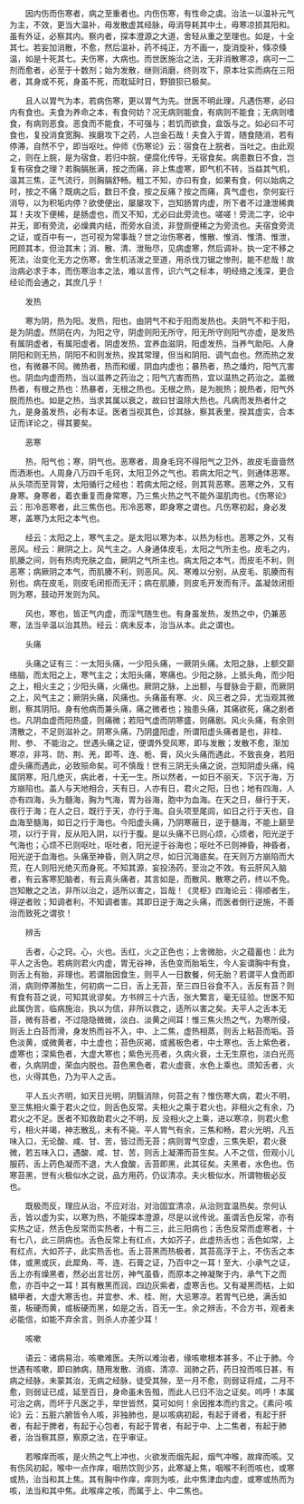 <!-- { "loadSidebar": true } -->
　　因内伤而伤寒者，病之至重者也。内伤伤寒，有性命之虞。治法一以温补元气为主，不效，更当大温补，毋发散虚其经脉，毋消导耗其中土，毋寒凉损其阳和。虽有外证，必察其内。察内者，探本澄源之大道，舍轻从重之至理也。如是，十全其七。若妄加消散，不愈，然后温补，药不纯正，方不画一，旋消旋补，倏凉倏温，如是十死其七。夫伤寒，大病也。而世医施治之法，无非消散寒凉，病可一二剂而愈者，必至于十数剂；始为发散，继则消磨，终则攻下，原本壮实而病在三阳者，其身或不死，身虽不死，而耽延时日，野狼狈已极矣。

　　且人以胃气为本，若病伤寒，更以胃气为先。世医不明此理，凡遇伤寒，必曰内有食也。夫食为养命之本，有食何妨？况无病则能食，有病则不能食；无病则嗜食，有病则恶食。恶食而不能食，不可强与；若饥而欲食，盒饭与之。如必曰不可食也，复投消食宽胸、挨磨攻下之药，人岂金石哉！夫食入于胃，随食随消，若有停滞，自然不宁，即当呕吐。仲师《伤寒论》云：宿食在上脘者，当吐之。由此观之，则在上脘，是为宿食，若归中脘，便腐化传导，无宿食矣。病患数日不食，岂复有宿食之理？若胸膈胀满，按之而痛，非上焦虚寒，即气机不转，当益其气机，温其三焦，正气流行，则胸膈舒畅。粗工不知，亦曰有食，如果有食，何以始病之时，按之不痛？既病之后，数日不食，按之反痛？按之而痛，真气虚也，奈何妄行消导，以为积垢内停？欲使便出，屡屡攻下，岂知肠胃内虚，所下者不过溏泄稀粪耳！夫攻下便稀，是肠虚也，而又不知，尤必曰此旁流也。嗟嗟！旁流二字，论中并无，即有旁流，必燥粪内结，而旁水自流，非登厕便稀之为旁流也。夫宿食旁流之证，或百中有一，岂可视为常事哉？世之治伤寒者，惟散、惟消、惟清、惟泄，罔顾其本，但治其末；消、散、清、泄殆尽，见病虚寒，然后调补。执一定不移之死法，治变化无方之伤寒，舍生机活泼之至道，用杀伐刀锯之惨刑，能不悲哉！故治病必求于本，而伤寒治本之法，难以言传，识六气之标本，明经络之浅深，更合经论而会通之，其庶几乎！

　　发热

　　寒为阴，热为阳。发热，阳也，由阴气不和于阳而发热也。夫阴气不和于阳，是为阴虚。然阴在内，为阳之守，阴虚则阳无所守，阳无所守则阳气亦虚，是发热有属阴虚者，有属阳虚者。阴虚发热，宜养血滋阴，阳虚发热，当养气助阳。人身阴阳和则无热，阴阳不和则发热，揆其常理，但当和阴阳、调气血也。然而热之发也，有微暴不同。微热者，热而和缓，阴血内虚也；暴热者，热之燔灼，阳气亢害也。阴血内虚而热，当以滋养之药治之；阳气亢害而热，宜以温热之药治之。盖微热者，有根之热也：热暴者，无根之热也。无根之热，是为脱热；脱热者，阳气外脱而热也。如是之热，当求其属以衰之，故曰甘温除大热也。凡病而发热者什之九，是身虽发热，必有本证。医者当视其色，诊其脉，察其表里，揆其虚实，合本证而详论之，得其要矣。

　　恶寒

　　热，阳气也；寒，阴气也。恶寒者，周身毛窍不得阳气之卫外，故皮毛啬啬然而洒淅也。人周身八万四千毛窍，太阳卫外之气也。若病太阳之气，则通体恶寒。从头项而至背膂，太阳循行之经也：若病太阳之经，则其背恶寒。恶寒之外，又有身寒。身寒者，着衣重复而身常寒，乃三焦火热之气不能外温肌肉也。《伤寒论》云：形冷恶寒者，此三焦伤也。形冷恶寒，即身寒之谓也。凡伤寒初起，身必发寒，盖寒乃太阳之本气也。

　　经云：太阳之上，寒气主之。是太阳以寒为本，以热为标也。恶寒之外，又有恶风。经云：厥阴之上，风气主之。人身通体皮毛，太阳之气所主也。皮毛之内，肌腠之间，则有热肉充肤之血，厥阴之气所主也。病太阳之本气，而皮毛不利，则恶寒；病厥阴之本气，而肌腠不利，则恶风。风、寒难以分别，从皮毛、肌腠而有别也。病在皮毛，则皮毛闭拒而无汗；病在肌腠，则皮毛开发而有汗。盖凝敛闭拒则为寒，鼓动开发则为风。

　　风也，寒也，皆正气内虚，而淫气随生也。有身虽发热，发热之中，仍兼恶寒，法当辛温以治其热。经云：病未反本，治当从本。此之谓也。

　　头痛

　　头痛之证有三：一太阳头痛，一少阳头痛，一厥阴头痛。太阳之脉，上额交巅络脑，而太阳之上，寒气主之；太阳头痛，寒痛也。少阳之脉，上抵头角，而少阳之上，相火主之；少阳头痛，火痛也。厥阴之脉，上出额，与督脉会于巅，而厥阴之上，风气主之；厥阴头痛，风痛也。头痛虽有寒、火、风三者之异，尤当观其微剧，察其阴阳。身有他病而兼头痛，痛之微者也；独患头痛，其痛欲死，痛之剧者也。凡阴血虚而阳热盛，则痛微；若阳气虚而阴寒盛，则痛剧。风火头痛，有余则清散之，不足则滋补之。阴寒头痛，乃阴盛阳虚，所谓阳虚头痛者是也，非桂、附、参、 不能治之。世遇头痛之证，便谓外受风寒，即与发散；发散不愈，渐加寒凉，非芎、防、荆、羌，即芩、连、栀、膏，风火头痛而遇此，不致丧身，若阳虚头痛而遇此，必致殒命矣。可不慎哉！世有三阴无头痛之说，岂知阴虚头痛，纯属阴寒，阳几绝灭，病此者，十无一生。所以然者，一如日不丽天，下沉于海，万方崩陷也。盖人与天地相合，天有日，人亦有日，君火之阳，日也；地有四海，人亦有四海，头为髓海，胸为气海，胃为谷海，胞中为血海。在天之日，昼行于天，夜行于海；在人之日，既行于天，亦行于海。自头项至尾闾，如日之行于天也，自血海至髓海，如日之行于海也。今阳虚头痛，乃阴寒蔽日，逆于髓海，不能上巅至项，以行于背，反从阳入阴，以行于腹。是以头痛不已则心烦，心烦者，阳光逆于气海也；心烦不已则呕吐，呕吐者，阳光逆于谷海也；呕吐不已则神昏，神昏者，阳光逆于血海也。头痛至神昏，则入阴之尽，如日沉海底矣。在天则万方崩陷而大荒，在人则阳光绝灭而身死。不知其源，妄投汤药，至治之不效。有云肝风入脑者，有云客寒犯脑者，有云真头痛者，其言如是，而散风、散寒之药，终以不免。岂知散之之法，非所以治之，适所以害之，旨哉！《灵枢》四海论云：得顺者生，得逆者败；知调者利，不知调者害。其即日逆于海之头痛，而医者倒行逆施，不善治而致死之谓欤！

　　辨舌

　　舌者，心之窍。心，火也。舌红，火之正色也；上舍微胎，火之蕴蓄也：此为平人之舌色。若病则君火内虚，胃无谷神，舌色变而胎垢生，今人妄谓胸中有食，则舌上有胎，非理也。若谓胎因食生，则平人一日数餐，何无胎？若谓平人食而即消，病则停滞胎生，何初病一二日，舌上无苔，至三四日谷食不入，舌反有苔？则有食有苔之说，可知其讹谬矣。方书辨三十六舌，张大繁言，毫无征验。世医不知此属伪言，临病施治，执以为信，非所以救之，适所以害之矣。夫平人之舌本无苔，微有苔者，不过隐隐微微，淡白、淡黄之间耳！惟三焦火热之气，为寒所侵，则舌上白苔而滑，身发热而谷不入，中、上二焦，虚热相蒸，则舌上粘苔而垢。苔色淡黄，或微黄者，中土虚也；苔色灰褐，或酱板色者，中土寒也。舌上紫色者，虚寒也；深紫色者，大虚大寒也；紫色光亮者，久病火衰，土无生原也，淡白光亮者，久病阴虚，荣血内脱也。苔色黑色者，君火虚衰，水色上乘也。须知舌者，火也，火得其色，乃为平人之舌。

　　平人五火齐明，如天日光明，阴翳消除，何苔之有？惟伤寒大病，君火不明，至三焦相火乘于君火之位，则舌色反常。夫相火之乘于君火也，非相火之有余，乃君火之不足。医者不知救助君火之不明，反 没相火之上乘，进以寒凉，则君火愈亏，相火并竭，神志散乱，未有不毙。平人胃气有余，三焦和畅，君火光明，凡五味入口，无论酸、咸、甘、苦，皆过而无苔；病则胃气空虚，三焦失职，君火衰微，若五味入口，遇酸、咸、甘、苦，则舌上凝滞而苔生矣。人不之信，但观小儿服药，舌上药色凝而不退，大人食酸，舌苔即黑，此其征矣。夫黑者，水色也。伤寒苔黑，世有火极似水之说，品方用药，仍议清凉。夫火极似水，所谓物极必反也。

　　既极而反，理应从治，不应对治，对治固宜清凉，从治则宜温热矣。奈何认舌，皆以虚为实，以寒为热，不能探本澄源，尽是以讹传讹。虽谓舌色反常，亦有实热之证，然舌色反常而实热者，十有二三，此三阳病也；舌色反常而虚寒者，十有七八，此三阴病也。舌色反常上有红点，大如芥子，此虚热舌也；舌色如常，上有红点，大如芥子，此实热舌也。舌上苔黑而热极者，其苔高浮于上，不伤舌之本体，或黑或灰，此犀角、芩、连、石膏之证，乃百中之一耳！至大、小承气之证，舌上亦有燥黑者，然必出言壮厉，神气虽昏，而原本之神凝聚于内，承气下之而愈，亦百中之一耳！其有散黑而润，四边灰紫者，虚寒舌也。又有凝黑而枯，上如鳞甲者，大虚大寒舌也，并宜参、术、桂、附，大忌寒凉。若胃气已绝，满舌如茧，板硬而黄，或板硬而黑，如是之舌，百无一生。余之辨舌，不合方书，观者未必能信，如能不弃余言，则杀人亦差少耳！

　　咳嗽

　　语云：诸病易治，咳嗽难医。夫所以难治者，缘咳嗽根本甚多，不止于肺。今世遇有咳嗽，即曰肺病，随用发散、消痰、清凉、润肺之药，药日投而咳日甚，有病之经脉，未蒙其治，无病之经脉，徒受其殃，至一月不愈，则弱证将成，二月不愈，则弱证已成，延至百日，身命虽未告殂，而此人已归不治之证矣。呜呼！本属可治之病，而坏于凡医之手，举世皆然，莫可如何！余因推本而约言之。《素问·咳论》云：五脏六腑皆令人咳，非独肺也，是以咳病初起，有起于肾者，有起于肝者，有起于脾者，有起于心包者，有起于胃者，有起于中、上二焦者，有起于肺者，治当察其原，察原之法，在乎审证。

　　若喉痒而咳，是火热之气上冲也，火欲发而烟先起，烟气冲喉，故痒而咳。又有伤风初起，喉中一点作痒，咽热饮则少苏，此寒凝上焦，咽喉不利而咳也，或寒或热，治当和其上焦。其有胸中作痒，痒则为咳，此中焦津血内虚，或寒或热而为咳，法当和其中焦。此喉痒之咳，而属于上、中二焦也。

